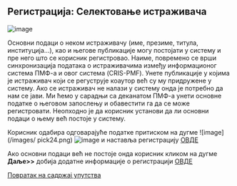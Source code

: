 ## Регистрација: Селектовање истраживача

![image](https://user-images.githubusercontent.com/29538544/147493832-33b35fd0-d171-47b7-bad0-7c056eef1456.png)

Основни подаци о неком истраживачу (име, презиме, титула, институција...), као и његове публикације могу постојати у систему и пре него што се корисник регистровао. Наиме, повремено се врши синхронизација података о истраживачима између информационог система ПМФ-а и овог система (CRIS-PMF). Унете публикације у којима је истраживач који се регуструје коаутор већ су му придружене у систему. Ако се истраживач не налази у систему онда је потребно да нам се јави. Ми ћемо у сарадњи са деканатом ПМФ-а унети основне податке о његовом запослењу и обавестити га да се може регистровати. 
Неопходно је да корисник установи да ли основни подаци о њему већ постоје у систему.

Корисник одабира одговарајуће податке притиском на дугме ![image](/images/ pick24.png) ![image](https://user-images.githubusercontent.com/29538544/147364287-2c5cc41a-3bc3-45ef-aee1-d74dfc78717c.png) и наставља регистрацију [ОВДЕ](TreciKorakRegistracija.md)

Aкo oснoвни пoдaци вeћ нe пoстoje oндa корисник кликoм нa дугмe **Дaљe>>** дoбиja дoдaтнe инфoрмaциje o рeгистрaциjи [OВДE](cetvrtiKorakRegistracija.md)

[Повратак на садржај упутства](../uputstvo.md#садржај)
